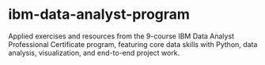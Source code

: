 # ibm-data-analyst-program
Applied exercises and resources from the 9-course IBM Data Analyst Professional Certificate program, featuring core data skills with Python, data analysis, visualization, and end-to-end project work.
